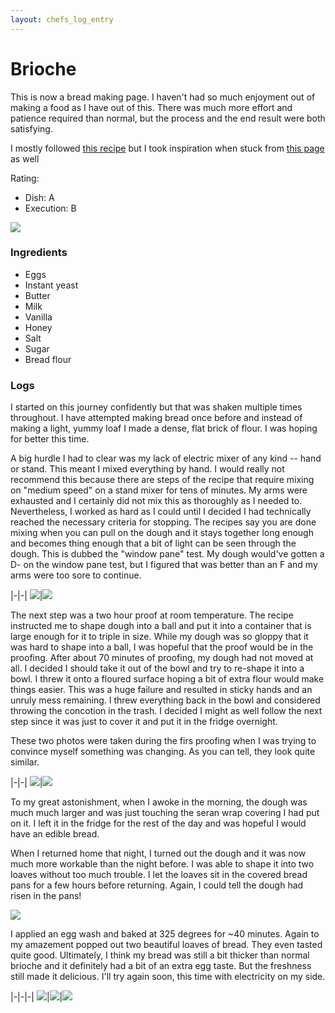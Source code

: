 ```yaml
---
layout: chefs_log_entry
---
```


# Brioche

This is now a bread making page. I haven't had so much enjoyment out of making a food as I have out of this. There was much more effort and patience required than normal, but the process and the end result were both satisfying.

I mostly followed [this recipe](https://www.theflavorbender.com/brioche-bread-recipe/) but I took inspiration when stuck from [this page]() as well

Rating:

- Dish: A
- Execution: B

![](../../assets/brioche_cut_open.png)

### Ingredients

- Eggs
- Instant yeast
- Butter
- Milk
- Vanilla
- Honey
- Salt
- Sugar
- Bread flour

### Logs

I started on this journey confidently but that was shaken multiple times throughout. I have attempted making bread once before and instead of making a light, yummy loaf I made a dense, flat brick of flour. I was hoping for better this time.

A big hurdle I had to clear was my lack of electric mixer of any kind -- hand or stand. This meant I mixed everything by hand. I would really not recommend this because there are steps of the recipe that require mixing on "medium speed" on a stand mixer for tens of minutes. My arms were exhausted and I certainly did not mix this as thoroughly as I needed to. Nevertheless, I worked as hard as I could until I decided I had technically reached the necessary criteria for stopping. The recipes say you are done mixing when you can pull on the dough and it stays together long enough and becomes thing enough that a bit of light can be seen through the dough. This is dubbed the "window pane" test. My dough would've gotten a D- on the window pane test, but I figured that was better than an F and my arms were too sore to continue.

|-|-|
![](../../assets/brioche_yeast.png)|![](../../assets/brioche_pre_mixing.png)

The next step was a two hour proof at room temperature. The recipe instructed me to shape dough into a ball and put it into a container that is large enough for it to triple in size. While my dough was so gloppy that it was hard to shape into a ball, I was hopeful that the proof would be in the proofing. After about 70 minutes of proofing, my dough had not moved at all. I decided I should take it out of the bowl and try to re-shape it into a bowl. I threw it onto a floured surface hoping a bit of extra flour would make things easier. This was a huge failure and resulted in sticky hands and an unruly mess remaining. I threw everything back in the bowl and considered throwing the concotion in the trash. I decided I might as well follow the next step since it was just to cover it and put it in the fridge overnight.

These two photos were taken during the firs proofing when I was trying to convince myself something was changing. As you can tell, they look quite similar.

|-|-|
![](../../assets/brioche_proofing_first.png)|![](../../assets/brioche_proofing_second.png)

To my great astonishment, when I awoke in the morning, the dough was much much larger and was just touching the seran wrap covering I had put on it. I left it in the fridge for the rest of the day and was hopeful I would have an edible bread.

When I returned home that night, I turned out the dough and it was now much more workable than the night before. I was able to shape it into two loaves without too much trouble. I let the loaves sit in the covered bread pans for a few hours before returning. Again, I could tell the dough had risen in the pans! 

![](../../assets/brioche_formed_in_pans.png)

I applied an egg wash and baked at 325 degrees for ~40 minutes. Again to my amazement popped out two beautiful loaves of bread. They even tasted quite good. Ultimately, I think my bread was still a bit thicker than normal brioche and it definitely had a bit of an extra egg taste. But the freshness still made it delicious. I'll try again soon, this time with electricity on my side.

|-|-|-|
![](../../assets/brioche_first_loaf.png)|![](../../assets/brioche_second_loaf.png)|![](../../assets/brioche_with_jelly.png)
